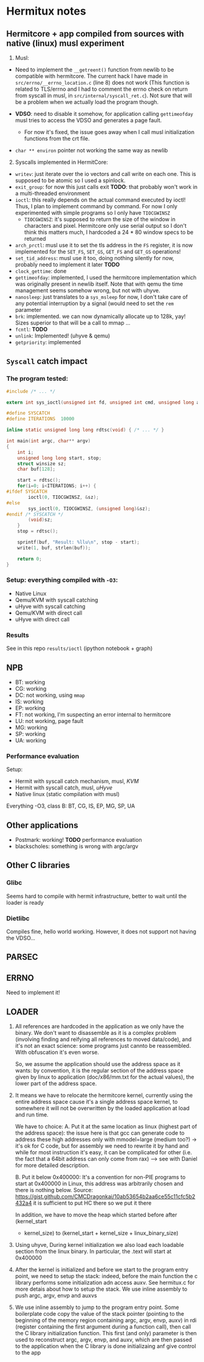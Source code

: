 # Hermitux notes

## Hermitcore + app compiled from sources with native (linux) musl experiment

1. Musl:
- Need to implement the `__getreent()` function from newlib to be compatible with hermitcore. The current hack I have made in `src/errno/__errno_location.c` (line 8) does not work (This function is related to TLS/errno and I had to comment the errno check on return from syscall in musl, in `src/internal/syscall_ret.c`). Not sure that will be a problem when we actually load the program though.

- **VDSO**: need to disable it somehow, for application calling `gettimeofday` musl tries to access the VDSO and generates a page fault.
  - For now it's fixed, the issue goes away when I call musl initialization functions from the crt file.
  
- `char ** environ` pointer not working the same way as newlib

2. Syscalls implemented in HermitCore:

- `writev`: just iterate over the io vectors and call write on each one. This is supposed to be atomic so I used a spinlock. 
- `exit_group`: for now this just calls exit **TODO**: that probably won't work in a multi-threaded environment
- `ioctl`: this really depends on the actual command  executed by ioctl! Thus, I plan to implement command by command. For now I only experimented with simple programs so I only have `TIOCGWINSZ`
  - `TIOCGWINSZ`: it's supposed to return the size of the window in characters and pixel. Hermitcore only use serial output so I don't think this matters much, I hardcoded a 24 * 80 window specs to be returned
- `arch_prctl`: musl use it to set the tls address in the `FS` register, it is now implemented for the `SET_FS`, `SET_GS`, `GET_FS` and `GET_GS` operations!
- `set_tid_address`: musl use it too, doing nothing silently for now, probably need to implement it later **TODO**
- `clock_gettime`: done
- `gettimeofday`: implemented, I used the hermitcore implementation which was originally present in newlib itself. Note that with qemu the time management seems somehow wrong, but not with uhyve.
- `nanosleep`: just translates to a `sys_msleep` for now, I don't take care of any potential interruption by a signal (would need to set the `rem` parameter
- `brk`: implemented. we can now dynamically allocate up to 128k, yay! Sizes superior to that will be a call to mmap ...
- `fcntl`: **TODO**
- `unlink`: Implemented! (uhyve & qemu)
- `getpriority`: implemented

## `Syscall` catch impact

### The program tested:
```C
#include /* ... */

extern int sys_ioctl(unsigned int fd, unsigned int cmd, unsigned long arg); 

#define SYSCATCH
#define ITERATIONS	10000

inline static unsigned long long rdtsc(void) { /* ... */ }

int main(int argc, char** argv)
{
	int i;
	unsigned long long start, stop;
	struct winsize sz;
	char buf[128];

	start = rdtsc();
	for(i=0; i<ITERATIONS; i++) {
#ifdef SYSCATCH
		ioctl(0, TIOCGWINSZ, &sz);
#else
		sys_ioctl(0, TIOCGWINSZ, (unsigned long)&sz);
#endif /* SYSCATCH */
		(void)sz;
	}
	stop = rdtsc();

	sprintf(buf, "Result: %llu\n", stop - start);
	write(1, buf, strlen(buf));

	return 0;
}
```

### Setup: everything compiled with `-O3`:
- Native Linux
- Qemu/KVM with syscall catching
- uHyve with syscall catching
- Qemu/KVM with direct call
- uHyve with direct call

### Results
See  in this repo `results/ioctl` (ipython notebook + graph)

## NPB
- BT: working
- CG: working
- DC: not working, using `mmap`
- IS: working
- EP: working
- FT: not working, I'm suspecting an error internal to hermitcore
- LU: not working, page fault
- MG: working
- SP: working
- UA: working

### Performance evaluation

Setup:
- Hermit with syscall catch mechanism, musl, _KVM_
- Hermit with syscall catch, musl, _uHyve_
- Native linux (static compilation with musl)

Everything -O3, class B:
BT, CG, IS, EP, MG, SP, UA

## Other applications
- Postmark: working! **TODO** performance evaluation
- blackscholes: something is wrong with argc/argv

## Other C libraries

### Glibc
Seems hard to compile with hermit infrastructure, better to wait until the 
loader is ready

### Dietlibc
Compiles fine, hello world working. However, it does not support not having the
VDSO...

## PARSEC

## ERRNO
Need to implement it!

## LOADER
1. All references are hardcoded in the application as we only have the binary.
   We don't want to disassemble as it is a complex problem (involving finding
   and reifying all references to moved data/code), and it's not an exact 
   science: some programs just cannto be reassembled. With obfuscation it's 
   even worse.

   So, we assume the application should use the address space as it wants: by
   convention, it is the regular section of the address space given by linux
   to application (doc/x86/mm.txt for the actual values), the lower part of
   the address space.
 
2. It means we have to relocate the hermitcore kernel, currently using the
   entire address space cause it's a single address space kernel, to somewhere
   it will not be overwritten by the loaded application at load and run time.

   We have to choice:
   A. Put it at the same location as linux (highest part of the address space):
   the issue here is that gcc can generate code to address these high 
   addresses only with mmodel=large (medium too?) -> it's ok for C code, but for
   assembly we need to rewrite it by hand and while for most instruction it's 
   easy, it can be complicated for other (i.e. the fact that a 64bit address
   can only come from rax) --> see with Daniel for more detailed description.

   B. Put it below 0x400000:
   It's a convention for non-PIE programs to start at 0x400000 in Linux, this
   address was arbitrarily chosen and there is nothing below. Source:
   https://gist.github.com/CMCDragonkai/10ab53654b2aa6ce55c11cfc5b2432a4
   it is sufficient to put HC there so we put it there
   
   In addition, we have to move the heap which started before after (kernel_start 
   + kernel_size) to (kernel_start + kernel_size + linux_binary_size)

3. Using uhyve, During kernel initialization we also load each loadable section
   from the linux binary. In particular, the .text will start at 0x400000

4. After the kernel is initialized and before we start to the program entry 
   point, we need to setup the stack: indeed, before the main function the c 
   library performs some initialization adn access auxv. See hermitux.c for more
   detais about how to setup the stack. We use inline assembly to push
   argc, argv, envp and auxvs

5. We use inline assembly to jump to the program entry point. Some boilerplate 
   code copy the value of the stack pointer (pointing to the beginning of the
   memory region containing argc, argv, envp, auxv) in rdi (register containing
   the first argument during a function call), then call the C library 
   initialization function. This first (and only) parameter is then used
   to reconstruct argc, argv, envp, and auxv, which are then passed to 
   the application when the C library is done initializaing anf give control
   to the app
